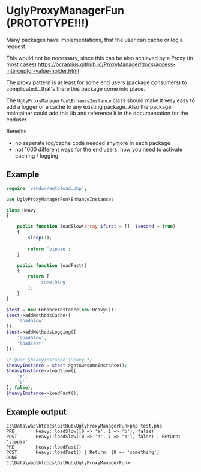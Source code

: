 
# UglyProxyManagerFun (PROTOTYPE!!!)

Many packages have implementations, that the user can cache or log a request.


This would not be necessary, since this can be also achieved by a Proxy (in most cases)
 https://ocramius.github.io/ProxyManager/docs/access-interceptor-value-holder.html


The proxy pattern is at least for some end users (package consumers) to complicated...that's there this package come into place.


The `UglyProxyManagerFun\EnhanceInstance` class should make it very easy to add a logger or a cache to any existing package.
Also the package maintainer could add this lib and reference it in the documentation for the enduser


Benefits
- no seperate log/cache code needed anymore in each package
- not 1000 different ways for the end users, how you need to activate caching / logging 


## Example
```php
require 'vendor/autoload.php';

use UglyProxyManagerFun\EnhanceInstance;

class Heavy
{

    public function loadSlow(array $first = [], $second = true)
    {
        sleep(1);
        
        return 'yippie';
    }

    public function loadFast()
    {
        return [
            'something'
        ];
    }
}

$test = new EnhanceInstance(new Heavy());
$test->addMethodsCache([
    'loadSlow'
]);
$test->addMethodsLogging([
    'loadSlow',
    'loadFast'
]);

/* @var $heavyInstance \Heavy */
$heavyInstance = $test->getAwesomeInstance();
$heavyInstance->loadSlow([
    'a',
    'b'
], false);
$heavyInstance->loadFast();

```

## Example output

```cli
C:\Data\wap\htdocs\GitHub\UglyProxyManagerFun>php test.php
PRE        Heavy::loadSlow([0 => 'a', 1 => 'b'], false)
POST       Heavy::loadSlow([0 => 'a', 1 => 'b'], false) | Return: 'yippie'
PRE        Heavy::loadFast()
POST       Heavy::loadFast() | Return: [0 => 'something']
DONE
C:\Data\wap\htdocs\GitHub\UglyProxyManagerFun>
```

